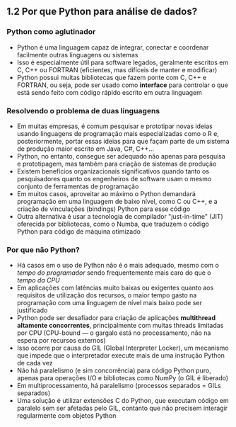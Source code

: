 ## 1.2 Por que Python para análise de dados?

### Python como aglutinador
- Python é uma linguagem capaz de integrar, conectar e coordenar facilmente outras linguagens ou sistemas
- Isso é especialmente útil para software legados, geralmente escritos em C, C++ ou FORTRAN (eficientes, mas difíceis de manter e modificar)
- Python possui muitas bibliotecas que fazem ponte com C, C++ e FORTRAN, ou seja, pode ser usado como **interface** para controlar o que está sendo feito com código rápido escrito em outra linguagem

### Resolvendo o problema de duas linguagens
- Em muitas empresas, é comum pesquisar e prototipar novas ideias usando linguagens de programação mais especializadas como o R e, posteriormente, portar essas ideias para que façam parte de um sistema de produção maior escrito em Java, C#, C++...
- Python, no entanto, consegue ser adequado não apenas para pesquisa e prototipagem, mas também para criação de sistemas de produção
- Existem benefícios organizacionais significativos quando tanto os pesquisadores quanto os engenheiros de software usam o mesmo conjunto de ferramentas de programação
- Em muitos casos, aproveitar ao máximo o Python demandará programação em uma linguagem de baixo nível, como C ou C++, e a criação de vinculações (bindings) Python para esse código
- Outra alternativa é usar a tecnologia de compilador "just-in-time" (JIT) oferecida por bibliotecas, como o Numba, que traduzem o código Python para código de máquina otimizado

### Por que não Python?
- Há casos em o uso de Python não é o mais adequado, mesmo com o *tempo do programador* sendo frequentemente mais caro do que o *tempo da CPU*
- Em aplicações com latências muito baixas ou exigentes quanto aos requisitos de utilização dos recursos, o maior tempo gasto na programação com uma linguagem de nível mais baixo pode ser justificado
- Python pode ser desafiador para criação de aplicações **multithread altamente concorrentes**, principalmente com muitas threads limitadas por CPU (CPU-bound — o gargalo está no processamento, não na espera por recursos externos)
- Isso ocorre por causa do GIL (Global Interpreter Locker), um mecanismo que impede que o interpretador execute mais de uma instrução Python de cada vez
- Não há paralelismo (e sim concorrência) para código Python puro, apenas para operações I/O e bibliotecas como NumPy (o GIL é liberado)
- Em multiprocessamento, há paralelismo (processos separados = GILs separados)
- Uma solução é utilizar extensões C do Python, que executam código em paralelo sem ser afetadas pelo GIL, contanto que não precisem interagir regularmente com objetos Python